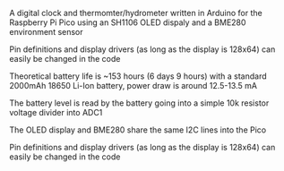A digital clock and thermomter/hydrometer written in Arduino for the Raspberry Pi Pico using an SH1106 OLED dispaly and a BME280 environment sensor

Pin definitions and display drivers (as long as the display is 128x64) can easily be changed in the code

Theoretical battery life is ~153 hours (6 days 9 hours) with a standard 2000mAh 18650 Li-Ion battery, power draw is around 12.5-13.5 mA

The battery level is read by the battery going into a simple 10k resistor voltage divider into ADC1

The OLED display and BME280 share the same I2C lines into the Pico

Pin definitions and display drivers (as long as the display is 128x64) can easily be changed in the code